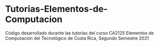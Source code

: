 # Tutorias-Elementos-de-Computacion
Código desarrollado durante las tutorías del curso CA2125 Elementos de Computación del Tecnológico de Costa Rica, Segundo Semestre 2021

